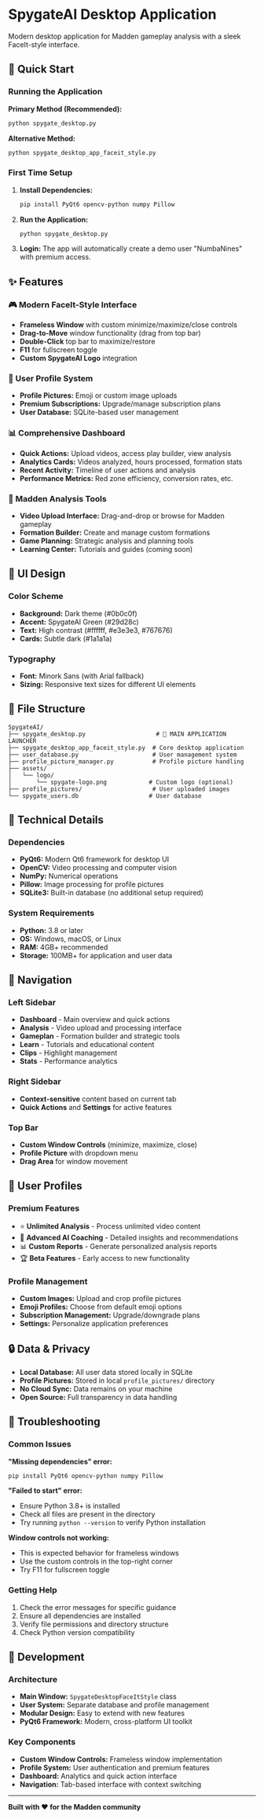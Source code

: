 # SpygateAI Desktop Application

Modern desktop application for Madden gameplay analysis with a sleek FaceIt-style interface.

## 🚀 Quick Start

### Running the Application

**Primary Method (Recommended):**

```bash
python spygate_desktop.py
```

**Alternative Method:**

```bash
python spygate_desktop_app_faceit_style.py
```

### First Time Setup

1. **Install Dependencies:**

   ```bash
   pip install PyQt6 opencv-python numpy Pillow
   ```

2. **Run the Application:**

   ```bash
   python spygate_desktop.py
   ```

3. **Login:** The app will automatically create a demo user "NumbaNines" with premium access.

## ✨ Features

### 🎮 Modern FaceIt-Style Interface

- **Frameless Window** with custom minimize/maximize/close controls
- **Drag-to-Move** window functionality (drag from top bar)
- **Double-Click** top bar to maximize/restore
- **F11** for fullscreen toggle
- **Custom SpygateAI Logo** integration

### 👤 User Profile System

- **Profile Pictures:** Emoji or custom image uploads
- **Premium Subscriptions:** Upgrade/manage subscription plans
- **User Database:** SQLite-based user management

### 📊 Comprehensive Dashboard

- **Quick Actions:** Upload videos, access play builder, view analysis
- **Analytics Cards:** Videos analyzed, hours processed, formation stats
- **Recent Activity:** Timeline of user actions and analysis
- **Performance Metrics:** Red zone efficiency, conversion rates, etc.

### 🏈 Madden Analysis Tools

- **Video Upload Interface:** Drag-and-drop or browse for Madden gameplay
- **Formation Builder:** Create and manage custom formations
- **Game Planning:** Strategic analysis and planning tools
- **Learning Center:** Tutorials and guides (coming soon)

## 🎨 UI Design

### Color Scheme

- **Background:** Dark theme (#0b0c0f)
- **Accent:** SpygateAI Green (#29d28c)
- **Text:** High contrast (#ffffff, #e3e3e3, #767676)
- **Cards:** Subtle dark (#1a1a1a)

### Typography

- **Font:** Minork Sans (with Arial fallback)
- **Sizing:** Responsive text sizes for different UI elements

## 📁 File Structure

```
SpygateAI/
├── spygate_desktop.py                    # 🚀 MAIN APPLICATION LAUNCHER
├── spygate_desktop_app_faceit_style.py  # Core desktop application
├── user_database.py                     # User management system
├── profile_picture_manager.py           # Profile picture handling
├── assets/
│   └── logo/
│       └── spygate-logo.png            # Custom logo (optional)
├── profile_pictures/                    # User uploaded images
└── spygate_users.db                    # User database
```

## 🔧 Technical Details

### Dependencies

- **PyQt6:** Modern Qt6 framework for desktop UI
- **OpenCV:** Video processing and computer vision
- **NumPy:** Numerical operations
- **Pillow:** Image processing for profile pictures
- **SQLite3:** Built-in database (no additional setup required)

### System Requirements

- **Python:** 3.8 or later
- **OS:** Windows, macOS, or Linux
- **RAM:** 4GB+ recommended
- **Storage:** 100MB+ for application and user data

## 📱 Navigation

### Left Sidebar

- **Dashboard** - Main overview and quick actions
- **Analysis** - Video upload and processing interface
- **Gameplan** - Formation builder and strategic tools
- **Learn** - Tutorials and educational content
- **Clips** - Highlight management
- **Stats** - Performance analytics

### Right Sidebar

- **Context-sensitive** content based on current tab
- **Quick Actions** and **Settings** for active features

### Top Bar

- **Custom Window Controls** (minimize, maximize, close)
- **Profile Picture** with dropdown menu
- **Drag Area** for window movement

## 🎯 User Profiles

### Premium Features

- ⭐ **Unlimited Analysis** - Process unlimited video content
- 🎯 **Advanced AI Coaching** - Detailed insights and recommendations
- 📊 **Custom Reports** - Generate personalized analysis reports
- 🏆 **Beta Features** - Early access to new functionality

### Profile Management

- **Custom Images:** Upload and crop profile pictures
- **Emoji Profiles:** Choose from default emoji options
- **Subscription Management:** Upgrade/downgrade plans
- **Settings:** Personalize application preferences

## 🔒 Data & Privacy

- **Local Database:** All user data stored locally in SQLite
- **Profile Pictures:** Stored in local `profile_pictures/` directory
- **No Cloud Sync:** Data remains on your machine
- **Open Source:** Full transparency in data handling

## 🐛 Troubleshooting

### Common Issues

**"Missing dependencies" error:**

```bash
pip install PyQt6 opencv-python numpy Pillow
```

**"Failed to start" error:**

- Ensure Python 3.8+ is installed
- Check all files are present in the directory
- Try running `python --version` to verify Python installation

**Window controls not working:**

- This is expected behavior for frameless windows
- Use the custom controls in the top-right corner
- Try F11 for fullscreen toggle

### Getting Help

1. Check the error messages for specific guidance
2. Ensure all dependencies are installed
3. Verify file permissions and directory structure
4. Check Python version compatibility

## 🚀 Development

### Architecture

- **Main Window:** `SpygateDesktopFaceItStyle` class
- **User System:** Separate database and profile management
- **Modular Design:** Easy to extend with new features
- **PyQt6 Framework:** Modern, cross-platform UI toolkit

### Key Components

- **Custom Window Controls:** Frameless window implementation
- **Profile System:** User authentication and premium features
- **Dashboard:** Analytics and quick action interface
- **Navigation:** Tab-based interface with context switching

---

**Built with ❤️ for the Madden community**

